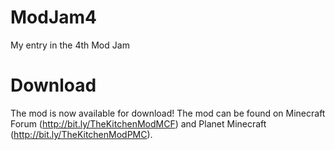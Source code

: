 ModJam4
=======

My entry in the 4th Mod Jam

Download
========
The mod is now available for download!
The mod can be found on Minecraft Forum (http://bit.ly/TheKitchenModMCF) and Planet Minecraft (http://bit.ly/TheKitchenModPMC).

